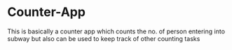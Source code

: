 # Counter-App
This is basically a counter app which counts the no. of person entering into subway but also can be used to keep track of other counting tasks
